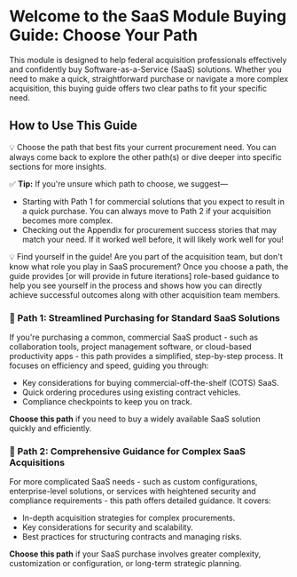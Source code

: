 # Welcome to the SaaS Module Buying Guide: Choose Your Path

This module is designed to help federal acquisition professionals effectively and confidently buy Software-as-a-Service (SaaS) solutions. Whether you need to make a quick, straightforward purchase or navigate a more complex acquisition, this buying guide offers two clear paths to fit your specific need. 

## How to Use This Guide

💡 Choose the path that best fits your current procurement need. You can always come back to explore the other path(s) or dive deeper into specific sections for more insights.

✅ **Tip:** If you're unsure which path to choose, we suggest—
- Starting with Path 1 for commercial solutions that you expect to result in a quick purchase. You can always move to Path 2 if your acquisition becomes more complex.
- Checking out the Appendix for procurement success stories that may match your need. If it worked well before, it will likely work well for you!

💡 Find yourself in the guide! Are you part of the acquisition team, but don't know what role you play in SaaS procurement? Once you choose a path, the guide provides [or will provide in future iterations] role-based guidance to help you see yourself in the process and shows how you can directly achieve successful outcomes along with other acquisition team members.

### 🔷 Path 1: Streamlined Purchasing for Standard SaaS Solutions

If you're purchasing a common, commercial SaaS product - such as collaboration tools, project management software, or cloud-based productivity apps - this path provides a simplified, step-by-step process. It focuses on efficiency and speed, guiding you through:

- Key considerations for buying commercial-off-the-shelf (COTS) SaaS.
- Quick ordering procedures using existing contract vehicles.
- Compliance checkpoints to keep you on track.

**Choose this path** if you need to buy a widely available SaaS solution quickly and efficiently.

### 🔷 Path 2: Comprehensive Guidance for Complex SaaS Acquisitions

For more complicated SaaS needs - such as custom configurations, enterprise-level solutions, or services with heightened security and compliance requirements - this path offers detailed guidance. It covers:

- In-depth acquisition strategies for complex procurements.
- Key considerations for security and scalability.
- Best practices for structuring contracts and managing risks.

**Choose this path** if your SaaS purchase involves greater complexity, customization or configuration, or long-term strategic planning.
